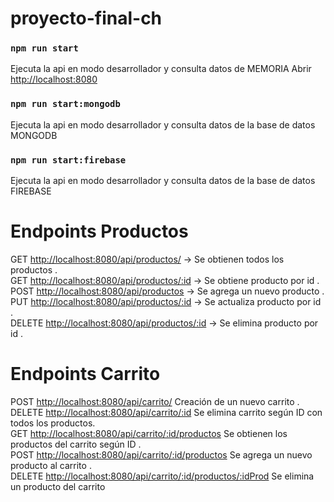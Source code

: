 # proyecto-final-ch

### `npm run start`

Ejecuta la api en modo desarrollador y consulta datos de MEMORIA
Abrir [http://localhost:8080](http://localhost:8080)


### `npm run start:mongodb`

Ejecuta la api en modo desarrollador y consulta datos de la base de datos MONGODB


### `npm run start:firebase`

Ejecuta la api en modo desarrollador y consulta datos de la base de datos FIREBASE

# Endpoints Productos

GET  [http://localhost:8080/api/productos/](http://localhost:8080/api/productos)      -> Se obtienen todos los productos .\
GET  [http://localhost:8080/api/productos/:id](http://localhost:8080/api/productos/:id)    -> Se obtiene producto por id .\
POST [http://localhost:8080/api/productos](http://localhost:8080/api/productos)       -> Se agrega un nuevo producto .\
PUT  [http://localhost:8080/api/productos/:id](http://localhost:8080/api/productos/:id)   -> Se actualiza producto por id .\
DELETE [http://localhost:8080/api/productos/:id](http://localhost:8080/api/productos/:id) -> Se elimina producto por id .

# Endpoints Carrito

POST [http://localhost:8080/api/carrito/](http://localhost:8080/api/carrito) Creación de un nuevo carrito .\
DELETE [http://localhost:8080/api/carrito/:id](http://localhost:8080/api/carrito/:id) Se elimina carrito según ID con todos los productos.\
GET [http://localhost:8080/api/carrito/:id/productos](http://localhost:8080/api/carrito/:id/productos) Se obtienen los productos del carrito según ID .\
POST [http://localhost:8080/api/carrito/:id/productos](http://localhost:8080/api/carrito/:id/productos) Se agrega un nuevo producto al carrito .\
DELETE [http://localhost:8080/api/carrito/:id/productos/:idProd](http://localhost:8080/api/carrito/:id/productos/:idProd) Se elimina un producto del carrito
